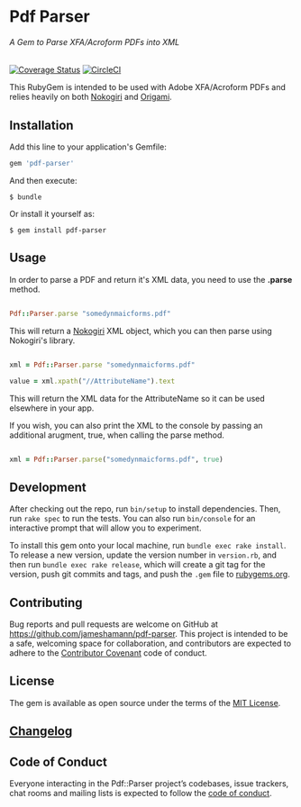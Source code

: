 # Pdf Parser
###### A Gem to Parse XFA/Acroform PDFs into XML

[![Coverage Status](https://coveralls.io/repos/github/jameshamann/pdf-parser/badge.svg?branch=master)](https://coveralls.io/github/jameshamann/pdf-parser?branch=master)
[![CircleCI](https://circleci.com/gh/jameshamann/pdf-parser.svg?style=svg)](https://circleci.com/gh/jameshamann/pdf-parser)

This RubyGem is intended to be used with Adobe XFA/Acroform PDFs and relies heavily on both  [Nokogiri](https://github.com/sparklemotion/nokogiri) and [Origami](https://github.com/gdelugre/origami).


## Installation

Add this line to your application's Gemfile:

```ruby
gem 'pdf-parser'
```

And then execute:

    $ bundle

Or install it yourself as:

    $ gem install pdf-parser

## Usage


In order to parse a PDF and return it's XML data, you need to use the **.parse** method.

```ruby

Pdf::Parser.parse "somedynmaicforms.pdf"

```

This will return a [Nokogiri](https://github.com/sparklemotion/nokogiri) XML object, which you can then parse using Nokogiri's library.

```ruby

xml = Pdf::Parser.parse "somedynmaicforms.pdf"

value = xml.xpath("//AttributeName").text

```

This will return the XML data for the AttributeName so it can be used elsewhere in your app.

If you wish, you can also print the XML to the console by passing an additional arugment, true, when calling the parse method.  


```ruby

xml = Pdf::Parser.parse("somedynmaicforms.pdf", true)

```
## Development

After checking out the repo, run `bin/setup` to install dependencies. Then, run `rake spec` to run the tests. You can also run `bin/console` for an interactive prompt that will allow you to experiment.

To install this gem onto your local machine, run `bundle exec rake install`. To release a new version, update the version number in `version.rb`, and then run `bundle exec rake release`, which will create a git tag for the version, push git commits and tags, and push the `.gem` file to [rubygems.org](https://rubygems.org).

## Contributing

Bug reports and pull requests are welcome on GitHub at https://github.com/jameshamann/pdf-parser. This project is intended to be a safe, welcoming space for collaboration, and contributors are expected to adhere to the [Contributor Covenant](http://contributor-covenant.org) code of conduct.

## License

The gem is available as open source under the terms of the [MIT License](https://opensource.org/licenses/MIT).

## [Changelog](https://github.com/jameshamann/pdf-parser/blob/master/CHANGELOG.md)



## Code of Conduct

Everyone interacting in the Pdf::Parser project’s codebases, issue trackers, chat rooms and mailing lists is expected to follow the [code of conduct](https://github.com/jameshamann/pdf-parser/blob/master/CODE_OF_CONDUCT.md).
